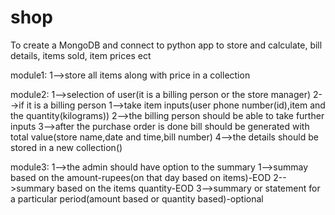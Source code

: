 # shop
To create a MongoDB and connect to python app to store and calculate, bill details, items sold, item prices ect

module1:
1-->store all items along with price in a collection

module2:
1-->selection of user(it is a billing person or the store manager)
2-->if it is a billing person
   1-->take item inputs(user phone number(id),item and the quantity(kilograms))
   2-->the billing person should be able to take further inputs
   3-->after the purchase order is done bill should be generated with total value(store name,date and time,bill number)
   4-->the details should be stored in a new collection()
   
module3:
1-->the admin should have option to the summary
 1-->summay based on the amount-rupees(on that day based on items)-EOD
 2-->summary based on the  items quantity-EOD
 3-->summary or statement for a particular period(amount based or quantity based)-optional
